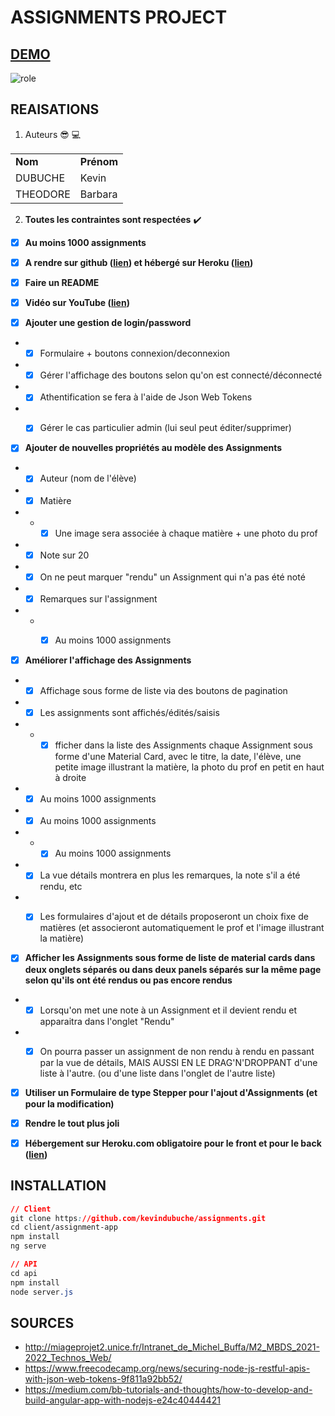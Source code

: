 # ASSIGNMENTS PROJECT

## [DEMO](https://assigments-dubuche-theodore.herokuapp.com/)
![role](imgs/gif.gif)


## REAISATIONS
1. Auteurs :sunglasses: :computer:

<table>
  <tr>
    <td>
          <strong>Nom</strong> 
    </td>
    <td>
           <strong>Prénom</strong> 
    </td>
  </tr>
  <tr>
    <td>
           DUBUCHE
    </td>
    <td>
           Kevin
    </td>
  </tr>
  <tr>
    <td>
           THEODORE
    </td>
    <td>
           Barbara
    </td>
  </tr>
</table>



2. **Toutes les contraintes sont respectées** :heavy_check_mark:

- [x] **Au moins 1000 assignments**
- [x] **A rendre sur github ([lien](https://github.com/kevindubuche/assignments)) et hébergé sur Heroku ([lien](https://assigments-dubuche-theodore.herokuapp.com/))**
- [x] **Faire un README**
- [x] **Vidéo sur YouTube ([lien](https://gitl))**


- [x] **Ajouter une gestion de login/password**
- - [x] Formulaire + boutons connexion/deconnexion
- - [x] Gérer l'affichage des boutons selon qu'on est connecté/déconnecté
- - [x] Athentification se fera à l'aide de Json Web Tokens
- - [x] Gérer le cas particulier admin (lui seul peut éditer/supprimer)


- [x] **Ajouter de nouvelles propriétés au modèle des Assignments**
- - [x] Auteur (nom de l'élève)
- - [x] Matière
- - -[x] Une image sera associée à chaque matière + une photo du prof
- - [x] Note sur 20
- - [x] On ne peut marquer "rendu" un Assignment qui n'a pas été noté
- - [x] Remarques sur l'assignment
- - - [x] Au moins 1000 assignments


- [x] **Améliorer l'affichage des Assignments**
- - [x] Affichage sous forme de liste via des boutons de pagination
- - [x] Les assignments sont affichés/édités/saisis
- - - [x] fficher dans la liste des Assignments chaque Assignment sous forme d'une Material Card, avec le titre, la date, l'élève, une petite image illustrant la matière, la photo du prof en petit en haut à droite
- - [x] Au moins 1000 assignments
- - [x] Au moins 1000 assignments
- - - [x] Au moins 1000 assignments
- - [x] La vue détails montrera en plus les remarques, la note s'il a été rendu, etc
- - [x] Les formulaires d'ajout et de détails proposeront un choix fixe de matières (et associeront automatiquement le prof et l'image illustrant la matière)


- [x] **Afficher les Assignments sous forme de liste de material cards dans deux onglets séparés ou dans deux panels séparés sur la même page selon qu'ils ont été rendus ou pas encore rendus**
- - [x] Lorsqu'on met une note à un Assignment et il devient rendu et apparaitra dans l'onglet "Rendu"
- - [x] On pourra passer un assignment de non rendu à rendu en passant par la vue de détails, MAIS AUSSI EN LE DRAG'N'DROPPANT d'une liste à l'autre. (ou d'une liste dans l'onglet de l'autre liste)


- [x] **Utiliser un Formulaire de type Stepper pour l'ajout d'Assignments (et pour la modification)**


- [x] **Rendre le tout plus joli**


- [x] **Hébergement sur Heroku.com obligatoire pour le front et pour le back ([lien](https://assigments-dubuche-theodore.herokuapp.com/))**



## INSTALLATION

```css
// Client
git clone https://github.com/kevindubuche/assignments.git
cd client/assignment-app
npm install 
ng serve 

// API
cd api
npm install 
node server.js
```

## SOURCES
* http://miageprojet2.unice.fr/Intranet_de_Michel_Buffa/M2_MBDS_2021-2022_Technos_Web/
* https://www.freecodecamp.org/news/securing-node-js-restful-apis-with-json-web-tokens-9f811a92bb52/
* https://medium.com/bb-tutorials-and-thoughts/how-to-develop-and-build-angular-app-with-nodejs-e24c40444421
